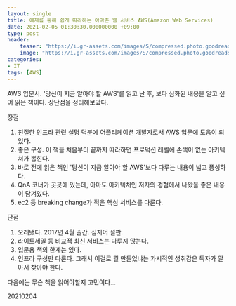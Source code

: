 ```yaml
---
layout: single
title: 예제를 통해 쉽게 따라하는 아마존 웹 서비스 AWS(Amazon Web Services)
date: 2021-02-05 01:30:30.000000000 +09:00
type: post
header:
    teaser: "https://i.gr-assets.com/images/S/compressed.photo.goodreads.com/books/1526358937l/40123731._SX318_.jpg"
    image: "https://i.gr-assets.com/images/S/compressed.photo.goodreads.com/books/1526358937l/40123731._SX318_.jpg"
categories:
- IT
tags: [AWS]
---
```


AWS 입문서. '당신이 지금 알아야 할 AWS'를 읽고 난 후, 보다 심화된 내용을 알고 싶어 읽은 책이다. 장단점을 정리해보았다.

장점
1. 친절한 인프라 관련 설명 덕분에 어플리케이션 개발자로서 AWS 입문에 도움이 되었다.
2. 좋은 구성. 이 책을 처음부터 끝까지 따라하면 프로덕션 레벨에 손색이 없는 아키텍쳐가 뽑힌다.
3. 바로 전에 읽은 책인 '당신이 지금 알아야 할 AWS'보다 다루는 내용이 넓고 풍성하다.
4. QnA 코너가 곳곳에 있는데, 아마도 아키텍처인 저자의 경험에서 나왔을 좋은 내용이 담겨있다.
5. ec2 등 breaking change가 적은 핵심 서비스를 다룬다.

단점
1. 오래됐다. 2017년 4월 출간. 심지어 절판.
2. 라이트세일 등 비교적 최신 서비스는 다루지 않는다.
3. 입문용 책의 한계는 있다.
4. 인프라 구성만 다룬다. 그래서 이걸로 뭘 만들었냐는 가시적인 성취감은 독자가 알아서 찾아야 한다.

다음에는 무슨 책을 읽어야할지 고민이다...

20210204
